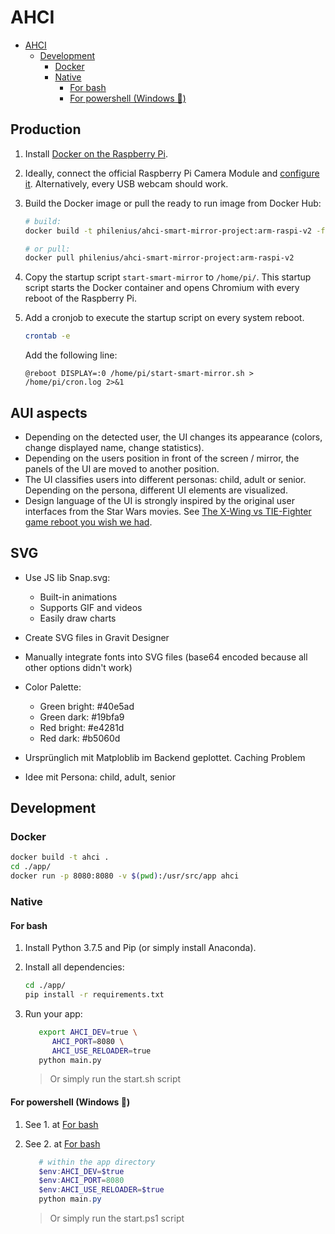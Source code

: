 # AHCI

- [AHCI](#ahci)
  - [Development](#development)
    - [Docker](#docker)
    - [Native](#native)
      - [For bash](#for-bash)
      - [For powershell (Windows 🎉)](#for-powershell-windows-%f0%9f%8e%89)

## Production

1. Install [Docker on the Raspberry Pi](https://www.docker.com/blog/happy-pi-day-docker-raspberry-pi/).

2. Ideally, connect the official Raspberry Pi Camera Module and [configure it](https://desertbot.io/blog/how-to-stream-the-picamera). Alternatively, every USB webcam should work.

3. Build the Docker image or pull the ready to run image from Docker Hub:

   ```bash
   # build:
   docker build -t philenius/ahci-smart-mirror-project:arm-raspi-v2 -f DockerfileRaspberryPi .

   # or pull:
   docker pull philenius/ahci-smart-mirror-project:arm-raspi-v2
   ```

4. Copy the startup script `start-smart-mirror` to `/home/pi/`. This startup script starts the Docker container and opens Chromium with every reboot of the Raspberry Pi.

5. Add a cronjob to execute the startup script on every system reboot.
   ```bash
   crontab -e
   ```
   Add the following line:
   ```
   @reboot DISPLAY=:0 /home/pi/start-smart-mirror.sh > /home/pi/cron.log 2>&1
   ```

## AUI aspects

* Depending on the detected user, the UI changes its appearance (colors, change displayed name, change statistics).
* Depending on the users position in front of the screen / mirror, the panels of the UI are moved to another position.
* The UI classifies users into different personas: child, adult or senior. Depending on the persona, different UI elements are visualized.
* Design language of the UI is strongly inspired by the original user interfaces from the Star Wars movies. See [The X-Wing vs TIE-Fighter game reboot you wish we had](https://www.slashgear.com/the-x-wing-vs-tie-fighter-game-reboot-you-wish-we-had-18423524/).

## SVG

* Use JS lib Snap.svg:
  * Built-in animations
  * Supports GIF and videos
  * Easily draw charts
* Create SVG files in Gravit Designer
* Manually integrate fonts into SVG files (base64 encoded because all other options didn't work)
* Color Palette:
  * Green bright: #40e5ad
  * Green dark: #19bfa9
  * Red bright: #e4281d
  * Red dark: #b5060d

* Ursprünglich mit Matploblib im Backend geplottet. Caching Problem
* Idee mit Persona: child, adult, senior

## Development

### Docker

```bash
docker build -t ahci .
cd ./app/
docker run -p 8080:8080 -v $(pwd):/usr/src/app ahci
```

### Native

#### For bash

1. Install Python 3.7.5 and Pip (or simply install Anaconda).

2. Install all dependencies:

   ```bash
   cd ./app/
   pip install -r requirements.txt
   ```

3. Run your app:

   ```bash
      export AHCI_DEV=true \
         AHCI_PORT=8080 \
         AHCI_USE_RELOADER=true
      python main.py
   ```

   > Or simply run the start.sh script

#### For powershell (Windows 🎉)

1. See 1. at [For bash](#for-bash)

2. See 2. at [For bash](#for-bash)

   ```powershell
      # within the app directory
      $env:AHCI_DEV=$true
      $env:AHCI_PORT=8080
      $env:AHCI_USE_RELOADER=$true
      python main.py
   ```

   > Or simply run the start.ps1 script
